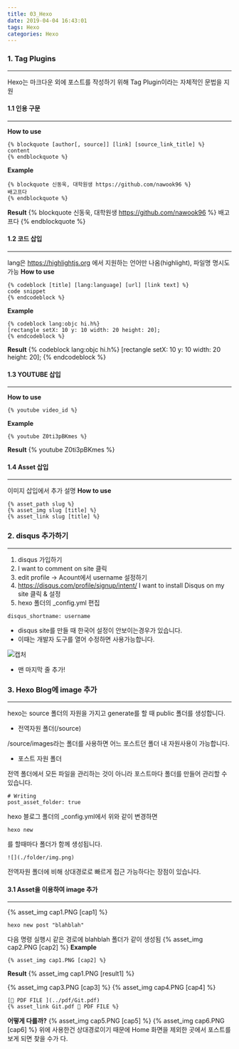 ```yaml
---
title: 03_Hexo
date: 2019-04-04 16:43:01
tags: Hexo
categories: Hexo
---
```

### 1. Tag Plugins

---

Hexo는 마크다운 외에 포스트를 작성하기 위해 Tag Plugin이라는 자체적인 문법을 지원

#### 1.1 인용 구문
---
**How to use**
```
{% blockquote [author[, source]] [link] [source_link_title] %}
content
{% endblockquote %}
```
**Example**
```
{% blockquote 신동욱, 대학원생 https://github.com/nawook96 %}
배고프다
{% endblockquote %}
```
**Result**
{% blockquote 신동욱, 대학원생 https://github.com/nawook96 %}
배고프다
{% endblockquote %}

#### 1.2 코드 삽입
---
lang은 https://highlightjs.org 에서 지원하는 언어만 나옴(highlight), 파일명 명시도 가능
**How to use**
```
{% codeblock [title] [lang:language] [url] [link text] %}
code snippet
{% endcodeblock %}
```
**Example**
```
{% codeblock lang:objc hi.h%}
[rectangle setX: 10 y: 10 width: 20 height: 20];
{% endcodeblock %}
```
**Result**
{% codeblock lang:objc hi.h%}
[rectangle setX: 10 y: 10 width: 20 height: 20];
{% endcodeblock %}

#### 1.3 YOUTUBE 삽입
---
**How to use**
```
{% youtube video_id %}
```
**Example**
```
{% youtube Z0ti3pBKmes %}
```
**Result**
{% youtube Z0ti3pBKmes %}

#### **1.4 Asset 삽입**
----
이미지 삽입에서 추가 설명
**How to use**
```
{% asset_path slug %}
{% asset_img slug [title] %}
{% asset_link slug [title] %}
```

### 2. disqus 추가하기

---

1. disqus 가입하기
2. I want to comment on site 클릭
3. edit profile -> Acount에서 username 설정하기
4. <https://disqus.com/profile/signup/intent/> I want to install Disqus on my site 클릭 & 설정
5. hexo 폴더의 _config.yml 편집

```
disqus_shortname: username
```

+ disqus site를 만들 때 한국어 설정이 안보이는경우가 있습니다. 
+ 이때는 개발자 도구를 열어 수정하면 사용가능합니다.

![캡처](https://user-images.githubusercontent.com/36959292/55462622-27f17580-5632-11e9-9890-4f4b5191cee5.PNG)

+ 맨 마지막 줄 추가!

### 3. Hexo Blog에 image 추가

---

hexo는 source 폴더의 자원을 가지고 generate를 할 때 public 폴더를 생성합니다.

+ 전역자원 폴더(/source)

/source/images라는 폴더를 사용하면 어느 포스트던 폴더 내 자원사용이 가능합니다.



+ 포스트 자원 폴더

전역 폴더에서 모든 파일을 관리하는 것이 아니라 포스트마다 폴더를 만들어 관리할 수 있습니다.

```
# Writing
post_asset_folder: true
```

hexo 블로그 폴더의 _config.yml에서 위와 같이 변경하면 

```shell
hexo new 
```

를 할때마다 폴더가 함께 생성됩니다.



```
![](./folder/img.png)
```

전역자원 폴더에 비해 상대경로로 빠르게 접근 가능하다는 장점이 있습니다.

#### 3.1 Asset을 이용하여 image 추가
---
{% asset_img cap1.PNG [cap1] %}
```
hexo new post "blahblah"
```
다음 명령 실행시 같은 경로에 blahblah 폴더가 같이 생성됨
{% asset_img cap2.PNG [cap2] %}
**Example**
```
{% asset_img cap1.PNG [cap2] %}
```
**Result**
{% asset_img cap1.PNG [result1] %}

{% asset_img cap3.PNG [cap3] %}
{% asset_img cap4.PNG [cap4] %}
```
[📃 PDF FILE ](../pdf/Git.pdf)
{% asset_link Git.pdf 📃 PDF FILE %}
```
**어떻게 다를까?**
{% asset_img cap5.PNG [cap5] %}
{% asset_img cap6.PNG [cap6] %}
위에 사용한건 상대경로이기 때문에 Home 화면을 제외한 곳에서 포스트를 보게 되면 찾을 수가 다.